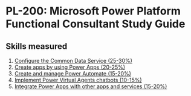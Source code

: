 # PL-200: Microsoft Power Platform Functional Consultant Study Guide
## Skills measured

1. [Configure the Common Data Service (25-30%)]()
2. [Create apps by using Power Apps (20-25%)]()
3. [Create and manage Power Automate (15-20%)]()
4. [Implement Power Virtual Agents chatbots (10-15%)]()
5. [Integrate Power Apps with other apps and services (15-20%)]()